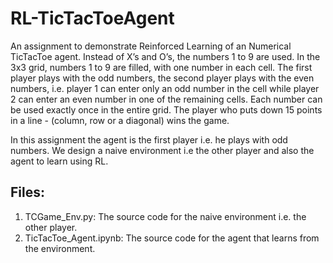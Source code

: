 # RL-TicTacToeAgent
An assignment to demonstrate Reinforced Learning of an Numerical TicTacToe agent. Instead of X’s and O’s, the numbers 1 to 9 are used. In the 3x3 grid, numbers 1 to 9 are filled, with one number in each cell. The first player plays with the odd numbers, the second player plays with the even numbers, i.e. player 1 can enter only an odd number in the cell while player 2 can enter an even number in one of the remaining cells. Each number can be used exactly once in the entire grid. The player who puts down 15 points in a line - (column, row or a diagonal) wins the game. 

In this assignment the agent is the first player i.e. he plays with odd numbers.
We design a naive environment i.e the other player and also the agent to learn using RL.

## Files:
1. TCGame_Env.py: The source code for the naive environment i.e. the other player.
2. TicTacToe_Agent.ipynb: The source code for the agent that learns from the environment.

